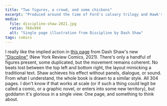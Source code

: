 ```yaml
---
title: "Two figures, a crowd, and some chickens"
excerpt: "Produced around the time of Ford's calvary trilogy and Hawk's \"Red River,\" the movie looks clean and plays nasty, in a way strangely more contemporary than its peers."
media:
  file: discipline-shaw-2021.jpg
  ratio: 768x994
  alt: "Single page illustration from Discipline by Dash Shaw"
tags: comics
---
```

I really like the implied action in [this page](https://the-comics-journal.sfo3.digitaloceanspaces.com/wp-content/uploads/2021/09/discipline-4.jpg) from Dash Shaw's new ["Discpline"](https://www.tcj.com/reviews/discipline/) (New York Review Comics, 2021). There's only a handful of figures present, some duplicated, but the movement remains coherent. No beats lost between the top left and bottom right, the layout mimicking a traditional text. Shaw achieves his effect without panels, dialogue, or sound. From what I understand, the whole book is drawn to a similar style. All 304 pages. I don't know if that works at scale (or if such a thing could legit be called a comic, or a graphic novel, or enters into some new territory), but goddamn it's glorious in a single view. One page, and something to think about.
